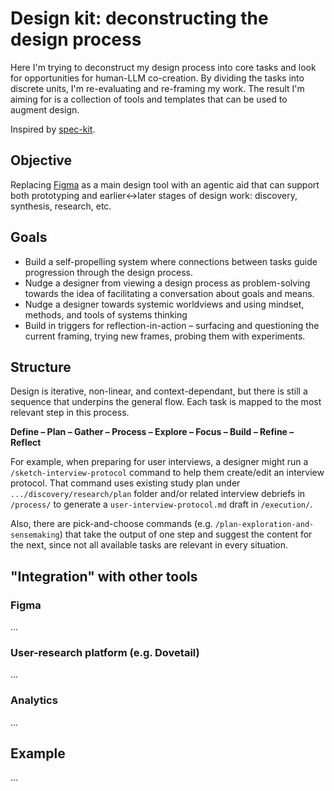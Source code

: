 # Design kit: deconstructing the design process

Here I'm trying to deconstruct my design process into core tasks and look for opportunities for human-LLM co-creation. By dividing the tasks into discrete units, I'm re-evaluating and re-framing my work. The result I'm aiming for is a collection of tools and templates that can be used to augment design.

Inspired by [spec-kit](https://github.com/github/spec-kit).

## Objective

Replacing [Figma](https://www.figma.com/) as a main design tool with an agentic aid that can support both prototyping and earlier↔later stages of design work: discovery, synthesis, research, etc.

## Goals

- Build a self-propelling system where connections between tasks guide progression through the design process.
- Nudge a designer from viewing a design process as problem-solving towards the idea of facilitating a conversation about goals and means.
- Nudge a designer towards systemic worldviews and using mindset, methods, and tools of systems thinking
- Build in triggers for reflection-in-action – surfacing and questioning the current framing, trying new frames, probing them with experiments.

## Structure

Design is iterative, non-linear, and context-dependant, but there is still a sequence that underpins the general flow. Each task is mapped to the most relevant step in this process.

**Define – Plan – Gather – Process – Explore – Focus – Build – Refine – Reflect**

For example, when preparing for user interviews, a designer might run a `/sketch-interview-protocol` command to help them create/edit an interview protocol. That command uses existing study plan under `.../discovery/research/plan` folder and/or related interview debriefs in `/process/` to generate a `user-interview-protocol.md` draft in `/execution/`.

Also, there are pick-and-choose commands (e.g. `/plan-exploration-and-sensemaking`) that take the output of one step and suggest the content for the next, since not all available tasks are relevant in every situation.

## "Integration" with other tools

### Figma

...

### User-research platform (e.g. Dovetail)

...

### Analytics

...

## Example

...
